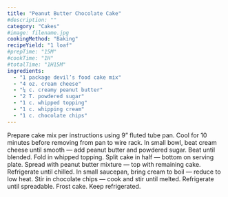 ```yaml
---
title: "Peanut Butter Chocolate Cake"
#description: ""
category: "Cakes"
#image: filename.jpg
cookingMethod: "Baking"
recipeYield: "1 loaf"
#prepTime: "15M"
#cookTime: "1H"
#totalTime: "1H15M"
ingredients:
  - "1 package devil’s food cake mix"
  - "4 oz. cream cheese"
  - "¼ c. creamy peanut butter"
  - "2 T. powdered sugar"
  - "1 c. whipped topping"
  - "1 c. whipping cream"
  - "1 c. chocolate chips"
---
```


Prepare cake mix per instructions using 9” fluted tube pan. Cool for 10 minutes before removing from pan to wire rack.
In small bowl, beat cream cheese until smooth — add peanut butter and powdered sugar. Beat until blended.
Fold in whipped topping. Split cake in half — bottom on serving plate.
Spread with peanut butter mixture — top with remaining cake.
Refrigerate until chilled.
In small saucepan, bring cream to boil — reduce to low heat. Stir in chocolate chips — cook and stir until melted.
Refrigerate until spreadable. Frost cake.
Keep refrigerated.
